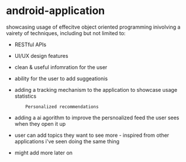 # android-application
showcasing usage of effecitve object oriented programming inivolving a vairety of techniques, including but not limited to:
* RESTful APIs
* UI/UX design features
* clean & useful infomration for the user
* ability for the user to add suggeationis
* adding a tracking mechanism to the application to showcase usage statistics

          Personalized recommendations
* adding a ai agorithm to improve the persnoalized feed the user sees when they open it up
* user can add topics they want to see more - inspired from other applications i've seen doing the same thing


* might add more later on
